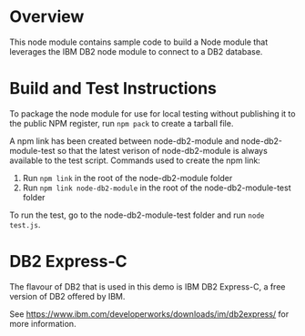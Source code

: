 # Overview
This node module contains sample code to build a Node module
that leverages the IBM DB2 node module to connect to a DB2 database.

# Build and Test Instructions
To package the node module for use for local testing without publishing
it to the public NPM register, run `npm pack` to create a tarball file.

A npm link has been created between node-db2-module and node-db2-module-test
so that the latest verison of node-db2-module is always available to the test script.
Commands used to create the npm link:
1. Run `npm link` in the root of the node-db2-module folder
2. Run `npm link node-db2-module` in the root of the node-db2-module-test folder

To run the test, go to the node-db2-module-test folder and run `node test.js`.

# DB2 Express-C
The flavour of DB2 that is used in this demo is IBM DB2 Express-C, a free
version of DB2 offered by IBM.

See https://www.ibm.com/developerworks/downloads/im/db2express/ for more information.